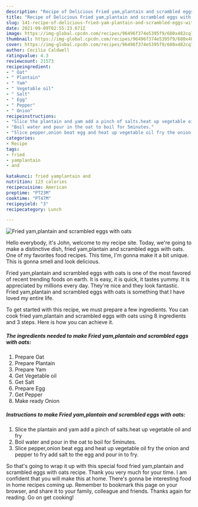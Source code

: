 ```yaml
---
description: "Recipe of Delicious Fried yam,plantain and scrambled eggs with oats"
title: "Recipe of Delicious Fried yam,plantain and scrambled eggs with oats"
slug: 141-recipe-of-delicious-fried-yam-plantain-and-scrambled-eggs-with-oats
date: 2021-09-09T02:55:23.671Z
image: https://img-global.cpcdn.com/recipes/96496f374e5395f9/680x482cq70/fried-yamplantain-and-scrambled-eggs-with-oats-recipe-main-photo.jpg
thumbnail: https://img-global.cpcdn.com/recipes/96496f374e5395f9/680x482cq70/fried-yamplantain-and-scrambled-eggs-with-oats-recipe-main-photo.jpg
cover: https://img-global.cpcdn.com/recipes/96496f374e5395f9/680x482cq70/fried-yamplantain-and-scrambled-eggs-with-oats-recipe-main-photo.jpg
author: Cecilia Caldwell
ratingvalue: 4.3
reviewcount: 21573
recipeingredient:
- " Oat"
- " Plantain"
- " Yam"
- " Vegetable oil"
- " Salt"
- " Egg"
- " Pepper"
- " Onion"
recipeinstructions:
- "Slice the plantain and yam add a pinch of salts.heat up vegetable oil and fry"
- "Boil water and pour in the oat to boil for 5minutes."
- "Slice pepper,onion beat egg and heat up vegetable oil fry the onion and pepper to fry add salt to the egg and pour in to fry."
categories:
- Recipe
tags:
- fried
- yamplantain
- and

katakunci: fried yamplantain and 
nutrition: 123 calories
recipecuisine: American
preptime: "PT23M"
cooktime: "PT47M"
recipeyield: "3"
recipecategory: Lunch

---
```



![Fried yam,plantain and scrambled eggs with oats](https://img-global.cpcdn.com/recipes/96496f374e5395f9/680x482cq70/fried-yamplantain-and-scrambled-eggs-with-oats-recipe-main-photo.jpg)

Hello everybody, it's John, welcome to my recipe site. Today, we're going to make a distinctive dish, fried yam,plantain and scrambled eggs with oats. One of my favorites food recipes. This time, I'm gonna make it a bit unique. This is gonna smell and look delicious.

Fried yam,plantain and scrambled eggs with oats is one of the most favored of recent trending foods on earth. It is easy, it is quick, it tastes yummy. It is appreciated by millions every day. They're nice and they look fantastic. Fried yam,plantain and scrambled eggs with oats is something that I have loved my entire life.




To get started with this recipe, we must prepare a few ingredients. You can cook fried yam,plantain and scrambled eggs with oats using 8 ingredients and 3 steps. Here is how you can achieve it.

<!--inarticleads1-->

##### The ingredients needed to make Fried yam,plantain and scrambled eggs with oats:

1. Prepare  Oat
1. Prepare  Plantain
1. Prepare  Yam
1. Get  Vegetable oil
1. Get  Salt
1. Prepare  Egg
1. Get  Pepper
1. Make ready  Onion




<!--inarticleads2-->

##### Instructions to make Fried yam,plantain and scrambled eggs with oats:

1. Slice the plantain and yam add a pinch of salts.heat up vegetable oil and fry
1. Boil water and pour in the oat to boil for 5minutes.
1. Slice pepper,onion beat egg and heat up vegetable oil fry the onion and pepper to fry add salt to the egg and pour in to fry.




So that's going to wrap it up with this special food fried yam,plantain and scrambled eggs with oats recipe. Thank you very much for your time. I am confident that you will make this at home. There's gonna be interesting food in home recipes coming up. Remember to bookmark this page on your browser, and share it to your family, colleague and friends. Thanks again for reading. Go on get cooking!
